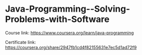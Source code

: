 # Java-Programming--Solving-Problems-with-Software

Course link: https://www.coursera.org/learn/java-programming

Certificate link: https://coursera.org/share/2947fb1cd4f82155631e7ec5d1ad72f9
